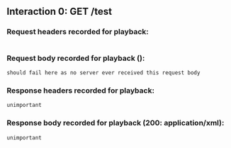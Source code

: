 ## Interaction 0: GET /test

### Request headers recorded for playback:

```

```

### Request body recorded for playback ():

```
should fail here as no server ever received this request body
```

### Response headers recorded for playback:

```
unimportant
```

### Response body recorded for playback (200: application/xml):

```
unimportant
```
